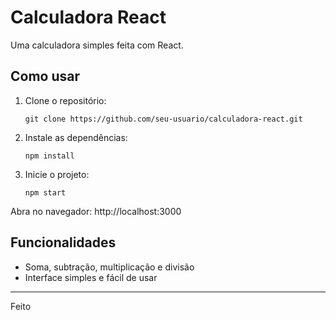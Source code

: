 # Calculadora React

Uma calculadora simples feita com React.

## Como usar

1. Clone o repositório:
   ```
   git clone https://github.com/seu-usuario/calculadora-react.git
   ```
2. Instale as dependências:
   ```
   npm install
   ```
3. Inicie o projeto:
   ```
   npm start
   ```

Abra no navegador: http://localhost:3000

## Funcionalidades

- Soma, subtração, multiplicação e divisão
- Interface simples e fácil de usar

---

Feito